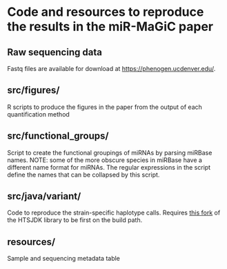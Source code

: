 # Code and resources to reproduce the results in the miR-MaGiC paper

## Raw sequencing data

Fastq files are available for download at https://phenogen.ucdenver.edu/.

## src/figures/

R scripts to produce the figures in the paper from the output of each quantification method

## src/functional_groups/

Script to create the functional groupings of miRNAs by parsing miRBase names. NOTE: some of the more obscure species in miRBase have a different name format for miRNAs. The regular expressions in the script define the names that can be collapsed by this script.

## src/java/variant/

Code to reproduce the strain-specific haplotype calls. Requires [this fork](https://github.com/pamelarussell/htsjdk) of the HTSJDK library to be first on the build path.

## resources/

Sample and sequencing metadata table

